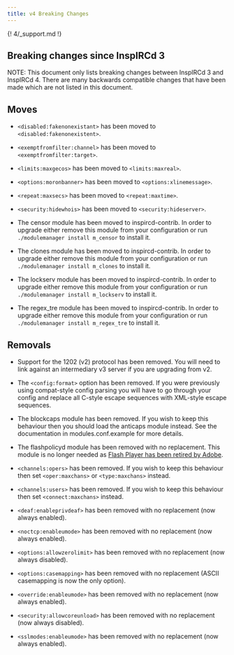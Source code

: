```yaml
---
title: v4 Breaking Changes
---
```


{! 4/_support.md !}

## Breaking changes since InspIRCd 3

NOTE: This document only lists breaking changes between InspIRCd 3 and InspIRCd 4. There are many backwards compatible changes that have been made which are not listed in this document.

## Moves

- `<disabled:fakenonexistant>` has been moved to `<disabled:fakenonexistent>`.

- `<exemptfromfilter:channel>` has been moved to `<exemptfromfilter:target>`.

- `<limits:maxgecos>` has been moved to `<limits:maxreal>`.

- `<options:moronbanner>` has been moved to `<options:xlinemessage>`.

- `<repeat:maxsecs>` has been moved to `<repeat:maxtime>`.

- `<security:hidewhois>` has been moved to `<security:hideserver>`.

- The censor module has been moved to inspircd-contrib. In order to upgrade either remove this module from your configuration or run `./modulemanager install m_censor` to install it.

- The clones module has been moved to inspircd-contrib. In order to upgrade either remove this module from your configuration or run `./modulemanager install m_clones` to install it.

- The lockserv module has been moved to inspircd-contrib. In order to upgrade either remove this module from your configuration or run `./modulemanager install m_lockserv` to install it.

- The regex_tre module has been moved to inspircd-contrib. In order to upgrade either remove this module from your configuration or run `./modulemanager install m_regex_tre` to install it.

## Removals

- Support for the 1202 (v2) protocol has been removed. You will need to link against an intermediary v3 server if you are upgrading from v2.

- The `<config:format>` option  has been removed. If you were previously using compat-style config parsing you will have to go through your config and replace all C-style escape sequences with XML-style escape sequences.

- The blockcaps module has been removed. If you wish to keep this behaviour then you should load the anticaps module instead. See the documentation in modules.conf.example for more details.

- The flashpolicyd module has been removed with no replacement. This module is no longer needed as [Flash Player has been retired by Adobe](https://blogs.adobe.com/conversations/2017/07/adobe-flash-update.html).

- `<channels:opers>` has been removed. If you wish to keep this behaviour then set `<oper:maxchans>` or `<type:maxchans>` instead.

- `<channels:users>` has been removed. If you wish to keep this behaviour then set `<connect:maxchans>` instead.

- `<deaf:enableprivdeaf>` has been removed with no replacement (now always enabled).

- `<noctcp:enableumode>` has been removed with no replacement (now always enabled).

- `<options:allowzerolimit>` has been removed with no replacement (now always disabled).

- `<options:casemapping>` has been removed with no replacement (ASCII casemapping is now the only option).

- `<override:enableumode>` has been removed with no replacement (now always enabled).

- `<security:allowcoreunload>` has been removed with no replacement (now always disabled).

- `<sslmodes:enableumode>` has been removed with no replacement (now always enabled).

